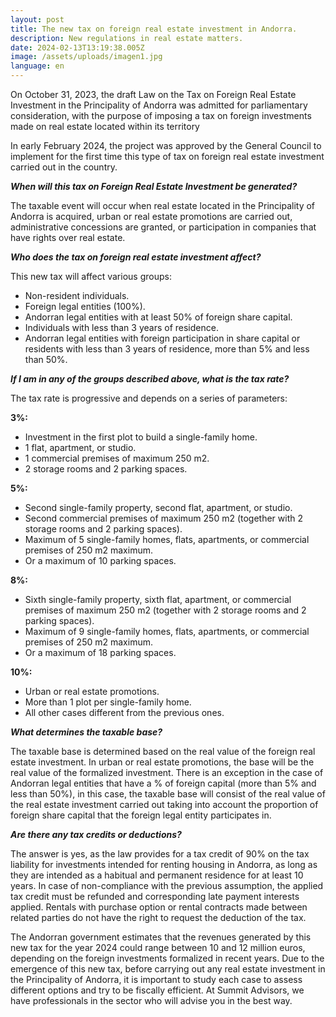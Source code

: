 ```yaml
---
layout: post
title: The new tax on foreign real estate investment in Andorra.
description: New regulations in real estate matters.
date: 2024-02-13T13:19:38.005Z
image: /assets/uploads/imagen1.jpg
language: en
---
```

On October 31, 2023, the draft Law on the Tax on Foreign Real Estate Investment in the Principality of Andorra was admitted for parliamentary consideration, with the purpose of imposing a tax on foreign investments made on real estate located within its territory

In early February 2024, the project was approved by the General Council to implement for the first time this type of tax on foreign real estate investment carried out in the country.

***When will this tax on Foreign Real Estate Investment be generated?***

The taxable event will occur when real estate located in the Principality of Andorra is acquired, urban or real estate promotions are carried out, administrative concessions are granted, or participation in companies that have rights over real estate.

***Who does the tax on foreign real estate investment affect?***

This new tax will affect various groups:

* Non-resident individuals.
* Foreign legal entities (100%).
* Andorran legal entities with at least 50% of foreign share capital.
* Individuals with less than 3 years of residence.
* Andorran legal entities with foreign participation in share capital or residents with less than 3 years of residence, more than 5% and less than 50%.

***If I am in any of the groups described above, what is the tax rate?***

The tax rate is progressive and depends on a series of parameters:

**3%:**

* Investment in the first plot to build a single-family home.
* 1 flat, apartment, or studio.
* 1 commercial premises of maximum 250 m2.
* 2 storage rooms and 2 parking spaces.

**5%:**

* Second single-family property, second flat, apartment, or studio.
* Second commercial premises of maximum 250 m2 (together with 2 storage rooms and 2 parking spaces).
* Maximum of 5 single-family homes, flats, apartments, or commercial premises of 250 m2 maximum.
* Or a maximum of 10 parking spaces.

**8%:**

* Sixth single-family property, sixth flat, apartment, or commercial premises of maximum 250 m2 (together with 2 storage rooms and 2 parking spaces).
* Maximum of 9 single-family homes, flats, apartments, or commercial premises of 250 m2 maximum.
* Or a maximum of 18 parking spaces.

**10%:**

* Urban or real estate promotions.
* More than 1 plot per single-family home.
* All other cases different from the previous ones.

***What determines the taxable base?***

The taxable base is determined based on the real value of the foreign real estate investment. In urban or real estate promotions, the base will be the real value of the formalized investment. There is an exception in the case of Andorran legal entities that have a % of foreign capital (more than 5% and less than 50%), in this case, the taxable base will consist of the real value of the real estate investment carried out taking into account the proportion of foreign share capital that the foreign legal entity participates in.

***Are there any tax credits or deductions?***

The answer is yes, as the law provides for a tax credit of 90% on the tax liability for investments intended for renting housing in Andorra, as long as they are intended as a habitual and permanent residence for at least 10 years. In case of non-compliance with the previous assumption, the applied tax credit must be refunded and corresponding late payment interests applied. Rentals with purchase option or rental contracts made between related parties do not have the right to request the deduction of the tax.

The Andorran government estimates that the revenues generated by this new tax for the year 2024 could range between 10 and 12 million euros, depending on the foreign investments formalized in recent years. Due to the emergence of this new tax, before carrying out any real estate investment in the Principality of Andorra, it is important to study each case to assess different options and try to be fiscally efficient. At Summit Advisors, we have professionals in the sector who will advise you in the best way.
